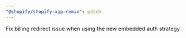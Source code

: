 ```yaml
---
"@shopify/shopify-app-remix": patch
---
```


Fix billing redirect issue when using the new embedded auth strategy

